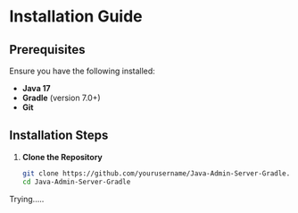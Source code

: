 # Installation Guide

## Prerequisites

Ensure you have the following installed:

- **Java 17**
- **Gradle** (version 7.0+)
- **Git**

## Installation Steps

1. **Clone the Repository**
   ```bash
   git clone https://github.com/yourusername/Java-Admin-Server-Gradle.git
   cd Java-Admin-Server-Gradle
   ```

Trying.....
